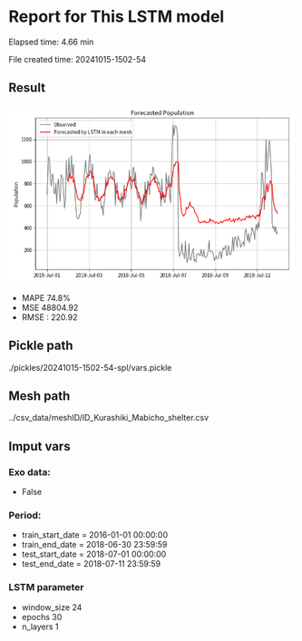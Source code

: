 
# Report for This LSTM model 
Elapsed time: 4.66 min

File created time: 20241015-1502-54

## Result 
<img src="20241015-1502-54.png" width='600'/>

- MAPE	74.8%
- MSE 	48804.92
- RMSE : 220.92

## Pickle path
./pickles/20241015-1502-54-spl/vars.pickle

## Mesh path
../csv_data/meshID/ID_Kurashiki_Mabicho_shelter.csv

## Imput vars

### Exo data:
- False

### Period:
- train_start_date    = 2016-01-01 00:00:00
- train_end_date      = 2018-06-30 23:59:59
- test_start_date     = 2018-07-01 00:00:00  
- test_end_date       = 2018-07-11 23:59:59

### LSTM parameter
- window_size	24
- epochs	30
- n_layers	1

